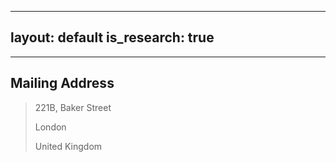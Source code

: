 
---
layout: default
is_research: true
---


---

## Mailing Address

> 221B, Baker Street
>
> London
>
> United Kingdom
